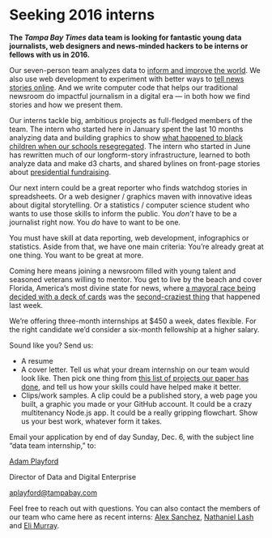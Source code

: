 # Seeking 2016 interns

**The <em>Tampa Bay Times</em> data team is looking for fantastic young data journalists, web designers and news-minded hackers to be interns or fellows with us in 2016.**

Our seven-person team analyzes data to [inform and improve the world](http://www.tampabay.com/projects/2015/investigations/pinellas-failure-factories/5-schools-segregation/). We also use web development to experiment with better ways to [tell news stories online](http://www.tampabay.com/projects/2015/investigations/florida-mental-health-hospitals/cuts/). And we write computer code that helps our traditional newsroom do impactful journalism in a digital era — in both how we find stories and how we present them.

Our interns tackle big, ambitious projects as full-fledged members of the team. The intern who started here in January spent the last 10 months analyzing data and building graphics to show [what happened to black children when our schools resegregated](http://www.tampabay.com/projects/2015/investigations/pinellas-failure-factories/chart-failing-black-students/). The intern who started in June has rewritten much of our longform-story infrastructure, learned to both analyze data and make d3 charts, and shared bylines on front-page stories about [presidential fundraising](http://www.tampabay.com/news/politics/stateroundup/the-money-race-jeb-bush-marco-rubio-come-up-big-in-florida/2237817).

Our next intern could be a great reporter who finds watchdog stories in spreadsheets. Or a web designer / graphics maven with innovative ideas about digital storytelling. Or a statistics / computer science student who wants to use those skills to inform the public. You *don’t* have to be a journalist right now. You *do* have to want to be one.

You must have skill at data reporting, web development, infographics or statistics. Aside from that, we have one main criteria: You’re already great at one thing. You want to be great at more.

Coming here means joining a newsroom filled with young talent and seasoned veterans willing to mentor. You get to live by the beach and cover Florida, America’s most divine state for news, where [a mayoral race being decided with a deck of cards](http://www.gq.com/story/florida-mayoral-election-deck-of-cards?mbid=social_twitter) was the [second-craziest thing](http://www.orlandosentinel.com/features/gone-viral/os-florida-teacher-porn-class-20151103-post.html) that happened last week.

We’re offering three-month internships at $450 a week, dates flexible. For the right candidate we’d consider a six-month fellowship at a higher salary.

Sound like you? Send us:

* A resume
* A cover letter. Tell us what your dream internship on our team would look like. Then pick one thing from [this list of projects our paper has done](https://docs.google.com/document/d/15QzBZ7DSXrIcyotLoDG0L8e9QwQfkG38w7QHPPpaKEM/edit?usp=sharing), and tell us how your skills could have helped make it better.
* Clips/work samples. A clip could be a published story, a web page you built, a graphic you made or your GitHub account. It could be a crazy multitenancy Node.js app. It could be a really gripping flowchart. Show us your best work, whatever form it takes.

Email your application by end of day Sunday, Dec. 6, with the subject line “data team internship,” to:

[Adam Playford](http://twitter.com/adamplayford)

Director of Data and Digital Enterprise

[aplayford@tampabay.com](mailto:aplayford@tampabay.com)


Feel free to reach out with questions. You can also contact the members of our team who came here as recent interns: [Alex Sanchez](https://twitter.com/alxnsnchz), [Nathaniel Lash](http://twitter.com/Nat_Lash) and [Eli Murray](https://twitter.com/eli_mur).

